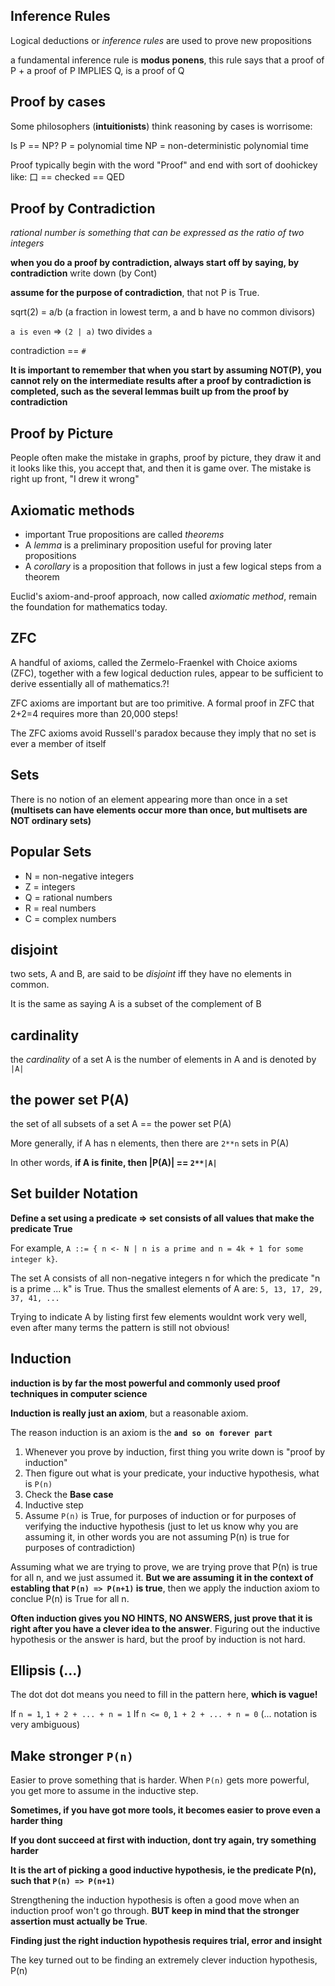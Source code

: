 ## Inference Rules

Logical deductions or _inference rules_ are used to prove new propositions

a fundamental inference rule is **modus ponens**, this rule says that a proof of P + a proof of P IMPLIES Q, is a proof of Q

## Proof by cases

Some philosophers (**intuitionists**) think reasoning by cases is worrisome:

Is P == NP?
P = polynomial time
NP = non-deterministic polynomial time

Proof typically begin with the word "Proof" and end with sort of doohickey like:
口 == checked == QED

## Proof by Contradiction

*rational number is something that can be expressed as the ratio of two integers*

**when you do a proof by contradiction, always start off by saying, by contradiction** write down (by Cont)

**assume for the purpose of contradiction**, that not P is True.

sqrt(2) = a/b (a fraction in lowest term, a and b have no common divisors)

`a is even` => `(2 | a)` two divides `a`

contradiction == `#`

**It is important to remember that when you start by assuming NOT(P), you cannot rely on the intermediate results after a proof by contradiction is completed, such as the several lemmas built up from the proof by contradiction**

## Proof by Picture

People often make the mistake in graphs, proof by picture, they draw it and it looks like this, you accept that, and then it is game over. The mistake is right up front, "I drew it wrong"

## Axiomatic methods

- important True propositions are called *theorems*
- A *lemma* is a preliminary proposition useful for proving later propositions
- A *corollary* is a proposition that follows in just a few logical steps from a theorem

Euclid's axiom-and-proof approach, now called *axiomatic method*, remain the foundation for mathematics today.

## ZFC

A handful of axioms, called the Zermelo-Fraenkel with Choice axioms (ZFC), together with a few logical deduction rules, appear to be sufficient to derive essentially all of mathematics.?!

ZFC axioms are important but are too primitive. A formal proof in ZFC that 2+2=4 requires more than 20,000 steps!

The ZFC axioms avoid Russell's paradox because they imply that no set is ever a member of itself

## Sets

There is no notion of an element appearing more than once in a set **(multisets can have elements occur more than once, but multisets are NOT ordinary sets)**

## Popular Sets

- N = non-negative integers
- Z = integers
- Q = rational numbers
- R = real numbers
- C = complex numbers

## disjoint

two sets, A and B, are said to be _disjoint_ iff they have no elements in common.

It is the same as saying A is a subset of the complement of B

## cardinality

the _cardinality_ of a set A is the number of elements in A and is denoted by `|A|`

## the power set P(A)

the set of all subsets of a set A == the power set P(A)

More generally, if A has n elements, then there are `2**n` sets in P(A)

In other words, **if A is finite, then |P(A)| == `2**|A|`**

## Set builder Notation

**Define a set using a predicate => set consists of all values that make the predicate True**

For example, `A ::= { n <- N | n is a prime and n = 4k + 1 for some integer k}`.

The set A consists of all non-negative integers n for which the predicate "n is a prime ...  k" is True. Thus the smallest elements of A are: `5, 13, 17, 29, 37, 41, ...`

Trying to indicate A by listing first few elements wouldnt work very well, even after many terms the pattern is still not obvious!

## Induction

**induction is by far the most powerful and commonly used proof techniques in computer science**

**Induction is really just an axiom**, but a reasonable axiom.

The reason induction is an axiom is the **`and so on forever part`**

1. Whenever you prove by induction, first thing you write down is "proof by induction"
2. Then figure out what is your predicate, your inductive hypothesis, what is `P(n)`
3. Check the **Base case**
4. Inductive step
5. Assume `P(n)` is True, for purposes of induction or for purposes of verifying the inductive hypothesis (just to let us know why you are assuming it, in other words you are not assuming P(n) is true for purposes of contradiction)

Assuming what we are trying to prove, we are trying prove that P(n) is true for all n, and we just assumed it. **But we are assuming it in the context of establing that `P(n) => P(n+1)` is true**, then we apply the induction axiom to conclue P(n) is True for all n.

**Often induction gives you NO HINTS, NO ANSWERS, just prove that it is right after you have a clever idea to the answer**. Figuring out the inductive hypothesis or the answer is hard, but the proof by induction is not hard.

## Ellipsis (...)

The dot dot dot means you need to fill in the pattern here, **which is vague!**

If `n = 1`, `1 + 2 + ... + n = 1`
If `n <= 0`, `1 + 2 + ... + n = 0` (... notation is very ambiguous)

## Make stronger `P(n)`

Easier to prove something that is harder. When `P(n)` gets more powerful, you get more to assume in the inductive step.

**Sometimes, if you have got more tools, it becomes easier to prove even a harder thing**

**If you dont succeed at first with induction, dont try again, try something harder**

**It is the art of picking a good inductive hypothesis, ie the predicate P(n), such that `P(n) => P(n+1)`**

Strengthening the induction hypothesis is often a good move when an induction proof won't go through. **BUT keep in mind that the stronger assertion must actually be True**.

**Finding just the right induction hypothesis requires trial, error and insight**

The key turned out to be finding an extremely clever induction hypothesis, P(n)

